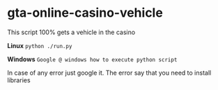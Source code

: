# gta-online-casino-vehicle
This script 100% gets a vehicle in the casino

**Linux**
``python ./run.py``

**Windows**
``Google @ windows how to execute python script``

In case of any error just google it. The error say that you need to install libraries 
